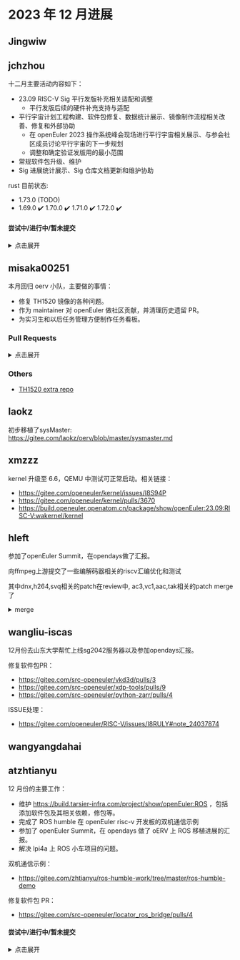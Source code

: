 #  2023 年 12 月进展

## Jingwiw

## jchzhou

十二月主要活动内容如下：

- 23.09 RISC-V Sig 平行发版补充相关适配和调整
  - 平行发版后续的硬件补充支持与适配
- 平行宇宙计划工程构建、软件包修复、数据统计展示、镜像制作流程相关改善、修复和外部协助
  - 在 openEuler 2023 操作系统峰会现场进行平行宇宙相关展示、与参会社区成员讨论平行宇宙的下一步规划
  - 调整和确定验证发版用的最小范围
- 常规软件包升级、维护
- Sig 进展统计展示、Sig 仓库文档更新和维护协助

rust 目前状态:

- 1.73.0 (TODO)
- 1.69.0 ✔️ 1.70.0 ✔️ 1.71.0 ✔️ 1.72.0 ✔️

#### 尝试中/进行中/暂未提交

<details>
  <summary>点击展开</summary>

- 软件包
  - 分析 mold 测试过程中出现的各种问题

</details>

## misaka00251

本月回归 oerv 小队，主要做的事情：

 - 修复 TH1520 镜像的各种问题。
 - 作为 maintainer 对 openEuler 做社区贡献，并清理历史遗留 PR。
 - 为实习生和以后任务管理方便制作任务看板。

### Pull Requests

<details>
  <summary>点击展开</summary>

  - https://gitee.com/src-openeuler/ktimer/pulls/1
  - https://gitee.com/src-openeuler/ktrip/pulls/1
  - https://gitee.com/src-openeuler/kweather/pulls/1
  - https://gitee.com/src-openeuler/markdownpart/pulls/1
  - https://gitee.com/src-openeuler/RSIBreak/pulls/1
  - https://gitee.com/src-openeuler/Skanpage/pulls/1
  - https://gitee.com/src-openeuler/Sweeper/pulls/1
  - https://gitee.com/src-oerv/th1520-kernel/pulls/1
  - https://gitee.com/src-openeuler/filelight/pulls/1
  - https://gitee.com/src-openeuler/kalk/pulls/1
  - https://gitee.com/src-openeuler/kcharselect/pulls/1
  - https://gitee.com/src-openeuler/kclock/pulls/1
  - https://gitee.com/src-openeuler/kdebugsettings/pulls/1
  - https://gitee.com/src-openeuler/isoimagewriter/pulls/1
  - https://gitee.com/src-openeuler/kweathercore/pulls/1
  - https://gitee.com/src-openeuler/libpgf/pulls/1
  - https://gitee.com/src-openeuler/libheif/pulls/1
  - https://gitee.com/src-openeuler/kpublictransport/pulls/1
  - https://gitee.com/src-openeuler/kf5-libksane/pulls/1
  - https://gitee.com/src-openeuler/ksanecore/pulls/1
  - https://gitee.com/src-openeuler/marble/pulls/1
  - https://gitee.com/src-openeuler/liblqr-1/pulls/1
  - https://gitee.com/src-openeuler/aom/pulls/2
  - https://gitee.com/src-openeuler/gn/pulls/7

</details>

### Others

 - [TH1520 extra repo](https://build.tarsier-infra.com/project/show/Factory:RISC-V:TH1520)

## laokz
初步移植了sysMaster: https://gitee.com/laokz/oerv/blob/master/sysmaster.md

## xmzzz

kernel 升级至 6.6，QEMU 中测试可正常启动。相关链接：

- https://gitee.com/openeuler/kernel/issues/I8S94P
- https://gitee.com/openeuler/kernel/pulls/3670
- https://build.openeuler.openatom.cn/package/show/openEuler:23.09:RISC-V:wakernel/kernel

## hleft

参加了openEuler Summit，在opendays做了汇报。

向ffmpeg上游提交了一些编解码器相关的riscv汇编优化和测试

其中dnx,h264,svq相关的patch在review中, ac3,vc1,aac,tak相关的patch merge了

<details>
  <summary>merge</summary>

- https://git.ffmpeg.org/gitweb/ffmpeg.git/commit/d0ec826077c49f4cbf286621771a4a43a9bf57b8
- https://git.ffmpeg.org/gitweb/ffmpeg.git/commit/8bdb6630627a5c304e61f5b81be3af6da77c4a67
- https://git.ffmpeg.org/gitweb/ffmpeg.git/commit/0b9d009b4a85be31ed8ba1a9cece3b2db3e4d2f3
- https://git.ffmpeg.org/gitweb/ffmpeg.git/commit/e880a97e7c4669493e336470dda133246371f2f1
- https://git.ffmpeg.org/gitweb/ffmpeg.git/commit/1c3620b2bbe73db9239fcf605e8f535b58f03b86
- https://git.ffmpeg.org/gitweb/ffmpeg.git/commit/98596f90f454bcbba4e86bd7b78daf892e461b53
- https://git.ffmpeg.org/gitweb/ffmpeg.git/commit/3bdb0fe511bfad24a8a8987ade083186b55d9c20
- https://git.ffmpeg.org/gitweb/ffmpeg.git/commit/c064823b95fecc7ba48ede6b41f78bc6c8b291b5
- https://git.ffmpeg.org/gitweb/ffmpeg.git/commit/21e2b6b501b16b785f2a1d5f51d9e7d75923a07c
- https://git.ffmpeg.org/gitweb/ffmpeg.git/commit/864174dd002af1b849210dc3a02e229eacdb19b4
- https://git.ffmpeg.org/gitweb/ffmpeg.git/commit/c933ff2779d602cbf6d4b10a9e285007ad457120
- https://git.ffmpeg.org/gitweb/ffmpeg.git/commit/3d39b8d4e7ca43baafa3b4cd5784dd64197dd232
</details>

## wangliu-iscas
12月份去山东大学帮忙上线sg2042服务器以及参加opendays汇报。

修复软件包PR：   
  * https://gitee.com/src-openeuler/vkd3d/pulls/3  
  * https://gitee.com/src-openeuler/xdp-tools/pulls/9  
  * https://gitee.com/src-openeuler/python-zarr/pulls/4    

ISSUE处理：
  * https://gitee.com/openeuler/RISC-V/issues/I8RULY#note_24037874   


## wangyangdahai

## atzhtianyu

12 月份的主要工作：
- 维护 https://build.tarsier-infra.com/project/show/openEuler:ROS ，包括添加软件包及其相关依赖，修包等。
- 完成了 ROS humble 在 openEuler risc-v 开发板的双机通信示例
- 参加了 openEuler Summit，在 opendays 做了 oERV 上 ROS 移植进展的汇报。
- 解决 lpi4a 上 ROS 小车项目的问题。

双机通信示例：
- https://gitee.com/zhtianyu/ros-humble-work/tree/master/ros-humble-demo

修复软件包 PR：
- https://gitee.com/src-openeuler/locator_ros_bridge/pulls/4

#### 尝试中/进行中/暂未提交

<details>
  <summary>点击展开</summary>

- 软件包
  - 打包 vtk 及其相关依赖